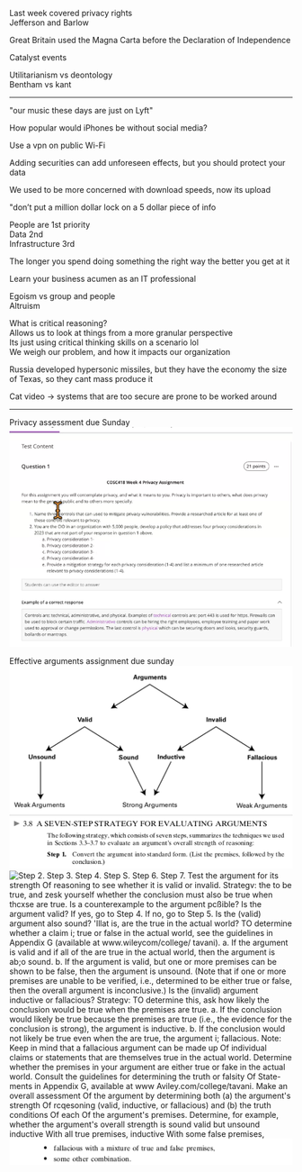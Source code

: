 Last week covered privacy rights  
Jefferson and Barlow
 
Great Britain used the Magna Carta before the Declaration of Independence
 
Catalyst events
 
Utilitarianism vs deontology  
Bentham vs kant
 
---------------------------------------------------------------------------------------------------------------
 
"our music these days are just on Lyft"
 
How popular would iPhones be without social media?
 
Use a vpn on public Wi-Fi
 
Adding securities can add unforeseen effects, but you should protect your data
 
We used to be more concerned with download speeds, now its upload
 
"don’t put a million dollar lock on a 5 dollar piece of info
 
People are 1st priority  
Data 2nd  
Infrastructure 3rd
 
The longer you spend doing something the right way the better you get at it
 
Learn your business acumen as an IT professional
 
Egoism vs group and people  
Altruism
 
What is critical reasoning?  
Allows us to look at things from a more granular perspective  
Its just using critical thinking skills on a scenario lol  
We weigh our problem, and how it impacts our organization
 
Russia developed hypersonic missiles, but they have the economy the size of Texas, so they cant mass produce it
 
Cat video -> systems that are too secure are prone to be worked around
 
---------------------------------------------------------------------------------------------------------------
 
Privacy assessment due Sunday
 ![Exported image](Exported%20image%2020240525213147-0%201.png)  

Effective arguments assignment due sunday
 ![Arguments Valid Unsound Weak Arguments Invalid Sound Inductive Strong Arguments Fallacious Weak Arguments ](Exported%20image%2020240525213147-1%201.png)  
![3.8 A SEVEN-STEP STRATEGY FOR EVALUATING ARGUMENTS The following strategy , which consists Of seven Steps, summarizes the techniques we used in Sections 3.3—3.7 to evaluate an argument's overall strength Of reasoning: Step Convert the argument into standard form. (List the followed by the conclusion.) ](Exported%20image%2020240525213147-2%201.png) ![Step 2. Step 3. Step 4. Step S. Step 6. Step 7. Test the argument for its strength Of reasoning to see whether it is valid or invalid. Strategv: the to be true, and zesk yourself whether the conclusion must also be true when thcxse are true. Is a counterexample to the argument pcßible? Is the argument valid? If yes, go to Step 4. If no, go to Step 5. Is the (valid) argument also sound? 'Illat is, are the true in the actual world? TO determine whether a claim i; true or false in the actual world, see the guidelines in Appendix G (available at www.wileycom/college/ tavani). a. If the argument is valid and if all of the are true in the actual world, then the argument is ab;o sound. b. If the argument is valid, but one or more premises can be shown to be false, then the argument is unsound. (Note that if one or more premises are unable to be verified, i.e., determined to be either true or false, then the overall argument is inconclusive.) Is the (invalid) argument inductive or fallacious? Strategv: TO determine this, ask how likely the conclusion would be true when the premises are true. a. If the conclusion would likely be true because the premises are true (i.e., the evidence for the conclusion is strong), the argument is inductive. b. If the conclusion would not likely be true even when the are true, the argument i; fallacious. Note: Keep in mind that a fallacious argument can be made up Of individual claims or statements that are themselves true in the actual world. Determine whether the premises in your argument are either true or fake in the actual world. Consult the guidelines for determining the truth or falsity Of State- ments in Appendix G, available at www Aviley.com/college/tavani. Make an overall assessment Of the argument by determining both (a) the argument's strength Of rcqesoning (valid, inductive, or fallacious) and (b) the truth conditions Of each Of the argument's premises. Determine, for example, whether the argument's overall strength is sound valid but unsound inductive With all true premises, inductive With some false premises, ](Exported%20image%2020240525213147-3%201.png) ![fallacious With a mixture Of true and fake some other combination. ](Exported%20image%2020240525213147-4%201.png)